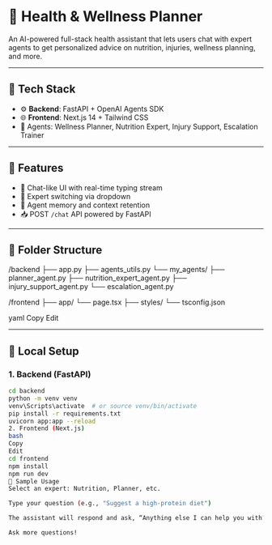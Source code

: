 # 🧠 Health & Wellness Planner

An AI-powered full-stack health assistant that lets users chat with expert agents to get personalized advice on nutrition, injuries, wellness planning, and more.

---

## 🚀 Tech Stack

- ⚙️ **Backend**: FastAPI + OpenAI Agents SDK
- 🌐 **Frontend**: Next.js 14 + Tailwind CSS
- 🤖 Agents: Wellness Planner, Nutrition Expert, Injury Support, Escalation Trainer

---

## 🧩 Features

- 💬 Chat-like UI with real-time typing stream
- 🔀 Expert switching via dropdown
- 🎯 Agent memory and context retention
- 📥 POST `/chat` API powered by FastAPI

---

## 📂 Folder Structure
/backend
├── app.py
├── agents_utils.py
└── my_agents/
├── planner_agent.py
├── nutrition_expert_agent.py
├── injury_support_agent.py
└── escalation_agent.py

/frontend
├── app/
└── page.tsx
├── styles/
└── tsconfig.json

yaml
Copy
Edit

---

## 🧪 Local Setup

### 1. Backend (FastAPI)

```bash
cd backend
python -m venv venv
venv\Scripts\activate  # or source venv/bin/activate
pip install -r requirements.txt
uvicorn app:app --reload
2. Frontend (Next.js)
bash
Copy
Edit
cd frontend
npm install
npm run dev
🧠 Sample Usage
Select an expert: Nutrition, Planner, etc.

Type your question (e.g., "Suggest a high-protein diet")

The assistant will respond and ask, “Anything else I can help you with?”

Ask more questions!

